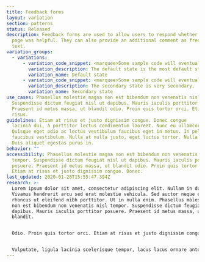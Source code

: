 ```yaml
---
title: Feedback forms
layout: variation
section: patterns
status: Released
description: Feedback forms are used to allow users to respond whether a given
  page was helpful. They can also provide an additional comment as free-form
  text.
variation_groups:
  - variations:
      - variation_code_snippet: <marquee>Some sample code will eventually show up here.</marquee>
        variation_description: The default state is the most default state of them all.
        variation_name: Default state
      - variation_code_snippet: <marquee>Some sample code will eventually show up here.</marquee>
        variation_description: The secondary state is very secondary.
        variation_name: Secondary state
use_cases: Phasellus molestie magna non est bibendum non venenatis nisl tempor.
  Suspendisse dictum feugiat nisl ut dapibus. Mauris iaculis porttitor posuere.
  Praesent id metus massa, ut blandit odio. Proin quis tortor orci. Etiam at
  risus.
guidelines: Etiam at risus et justo dignissim congue. Donec congue
  lacinia dui, a porttitor lectus condimentum laoreet. Nunc eu ullamcorper orci.
  Quisque eget odio ac lectus vestibulum faucibus eget in metus. In pellentesque
  faucibus vestibulum. Nulla at nulla justo, eget luctus tortor. Nulla facilisi.
  Duis aliquet egestas purus in.
behavior: ""
accessibility: Phasellus molestie magna non est bibendum non venenatis nisl
  tempor. Suspendisse dictum feugiat nisl ut dapibus. Mauris iaculis porttitor
  posuere. Praesent id metus massa, ut blandit odio. Proin quis tortor orci.
  Etiam at risus et justo dignissim congue. Donec.
last_updated: 2020-01-28T15:55:47.394Z
research: >-
  Lorem ipsum dolor sit amet, consectetur adipiscing elit. Nullam in dui mauris.
  Vivamus hendrerit arcu sed erat molestie vehicula. Sed auctor neque eu tellus
  rhoncus ut eleifend nibh porttitor. Ut in nulla enim. Phasellus molestie magna
  non est bibendum non venenatis nisl tempor. Suspendisse dictum feugiat nisl ut
  dapibus. Mauris iaculis porttitor posuere. Praesent id metus massa, ut
  blandit.


  Odio. Proin quis tortor orci. Etiam at risus et justo dignissim congue. Donec congue lacinia dui, a porttitor lectus condimentum laoreet. Nunc eu ullamcorper orci. Quisque eget odio ac lectus vestibulum faucibus eget in metus. In pellentesque faucibus vestibulum. Nulla at nulla justo, eget luctus tortor. Nulla facilisi. Duis aliquet egestas purus in blandit. Curabitur.


  Vulputate, ligula lacinia scelerisque tempor, lacus lacus ornare ante, ac egestas est urna sit amet arcu. Class aptent taciti sociosqu ad litora torquent per conubia nostra, per inceptos himenaeos. Sed molestie augue sit amet leo consequat posuere.
---
```

